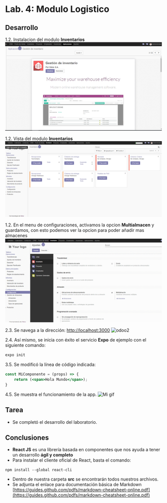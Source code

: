 # Lab. 4: Modulo Logistico

## Desarrollo

1.2. Instalacion del modulo **Inventarios**
![odoo image](Imagenes/Instalacion_modulo_inventarios.png)

1.2. Vista del modulo **Inventarios**
![odoo image](Imagenes/Modulo_inventarios.png)

1.2. En el menu de configuraciones, activamos la opcion  **Multialmacen** y guardamos, con esto podemos ver la opcion para poder añadir mas almacenes
![Mi gif](Imagenes/activacion_multialmacen.gif)

2.3. Se navega a la dirección: [http://localhost:3000](http://localhost:3000)
![odoo2](Images/2.3.png)

2.4. Así mismo, se inicia con éxito el servicio **Expo** de ejemplo con el siguiente comando:
```bash
expo init
```

3.5. Se modificó la línea de código indicada:
```jsx
const MiComponente = (props) => {
	return (<span>Hola Mundo</span>);
}
```

4.5. Se muestra el funcionamiento de la app.
![Mi gif](images/4.5.gif)

## Tarea

- Se completó el desarrollo del laboratorio.

## Conclusiones

- **React JS** es una librería basada en componentes que nos ayuda a tener un desarrollo __ágil y completo__
- Para instalar el cliente oficial de React, basta el comando:
```
npm install --global react-cli
```
- Dentro de nuestra carpeta **src** se encontrarán todos nuestros archivos.
- Se adjunta el enlace para documentación básica de Markdown [https://guides.github.com/pdfs/markdown-cheatsheet-online.pdf](https://guides.github.com/pdfs/markdown-cheatsheet-online.pdf)